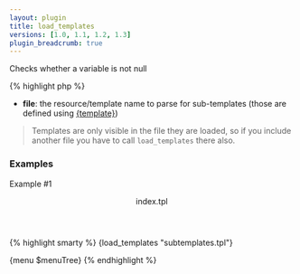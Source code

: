 ```yaml
---
layout: plugin
title: load_templates
versions: [1.0, 1.1, 1.2, 1.3]
plugin_breadcrumb: true
---
```


Checks whether a variable is not null
<div class="code-box">
{% highlight php %}
<?php
load_templates(string $file)
{% endhighlight %}
</div>

* **file**: the resource/template name to parse for sub-templates (those are defined using
[{template}](/plugins/blocks/template.html))

> Templates are only visible in the file they are loaded, so if you include another file you have to call `load_templates` there also.

### Examples
Example #1
<div class="code-box">
<header>index.tpl</header>
{% highlight smarty %}
{load_templates "subtemplates.tpl"}
 
{menu $menuTree}
{% endhighlight %}
</div>